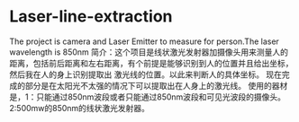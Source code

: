# Laser-line-extraction
The project is camera and Laser Emitter to measure for person.The laser wavelength is 850nm
简介：这个项目是线状激光发射器加摄像头用来测量人的距离，包括前后距离和左右距离，有个前提是能够识别到人的位置并且给出坐标，然后我在人的身上识别提取出
激光线的位置。以此来判断人的具体坐标。
现在完成的部分是在太阳光不太强的情况下可以提取出在人身上的激光线。
使用的器材是，1：只能通过850nm波段或者只能通过850nm波段和可见光波段的摄像头。
            2:500mw的850nm的线状激光发射器。
